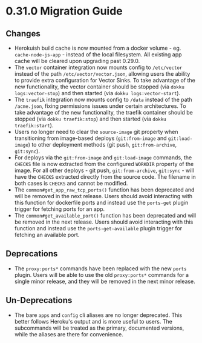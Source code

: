 # 0.31.0 Migration Guide

## Changes

- Herokuish build cache is now mounted from a docker volume - eg. `cache-node-js-app` - instead of the local filesystem. All existing app cache will be cleared upon upgrading past 0.29.0.
- The `vector` container integration now mounts config to `/etc/vector` instead of the path `/etc/vector/vector.json`, allowing users the ability to provide extra configuration for Vector Sinks. To take advantage of the new functionality, the vector container should be stopped (via `dokku logs:vector-stop`) and then started (via `dokku logs:vector-start`).
- The `traefik` integration now mounts config to `/data` instead of the path `/acme.json`, fixing permissions issues under certain architectures. To take advantage of the new functionality, the traefik container should be stopped (via `dokku traefik:stop`) and then started (via `dokku traefik:start`).
- Users no longer need to clear the `source-image` git property when transitioning from image-based deploys (`git:from-image` and `git:load-image`) to other deployment methods (git push, `git:from-archive`, `git:sync`).
- For deploys via the `git:from-image` and `git:load-image` commands, the `CHECKS` file is now extracted from the configured `WORKDIR` property of the image. For all other deploys - git push, `git:from-archive`, `git:sync` - will have the `CHECKS` extracted directly from the source code. The filename in both cases is `CHECKS` and cannot be modified.
- The `common#get_app_raw_tcp_ports()` function has been deprecated and will be removed in the next release. Users should avoid interacting with this function for dockerfile ports and instead use the `ports-get` plugin trigger for fetching ports for an app.
- The `common#get_available_port()` function has been deprecated and will be removed in the next release. Users should avoid interacting with this function and instead use the `ports-get-available` plugin trigger for fetching an available port.

## Deprecations

- The `proxy:ports*` commands have been replaced with the new `ports` plugin. Users will be able to use the old `proxy:ports*` commands for a single minor release, and they will be removed in the next minor release.

## Un-Deprecations

- The bare `apps` and `config` cli aliases are no longer deprecated. This better follows Heroku's output and is more useful to users. The subcommands will be treated as the primary, documented versions, while the aliases are there for convenience.
